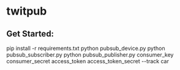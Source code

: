 # twitpub

## Get Started:

pip install -r requirements.txt
python pubsub_device.py
python pubsub_subscriber.py
python pubsub_publisher.py consumer_key consumer_secret access_token access_token_secret --track car
